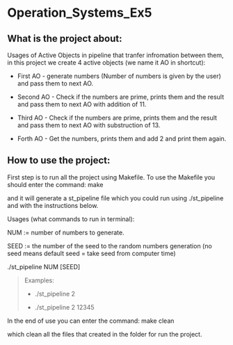 # Operation_Systems_Ex5

## What is the project about:

Usages of Active Objects in pipeline that tranfer infromation between them, in this project we create 4 active objects (we name it AO in shortcut):

- First AO - generate numbers (Number of numbers is given by the user) and pass them to next AO.

- Second AO - Check if the numbers are prime, prints them and the result and pass them to next AO with addition of 11.

- Third AO - Check if the numbers are prime, prints them and the result and pass them to next AO with substruction of 13.

- Forth AO - Get the numbers, prints them and add 2 and print them again.


## How to use the project:

First step is to run all the project using Makefile. To use the Makefile you should enter the command: make

and it will generate a st_pipeline file which you could run using ./st_pipeline and with the instructions below.

Usages (what commands to run in terminal):

NUM := number of numbers to generate. 

SEED := the number of the seed to the random numbers generation (no seed means default seed = take seed from computer time)

./st_pipeline NUM [SEED]

> Examples:
> 
> - ./st_pipeline 2 
> 
> - ./st_pipeline 2 12345


In the end of use you can enter the command: make clean

which clean all the files that created in the folder for run the project.
